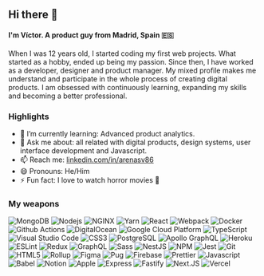 <h2>Hi there 👋</h2>

<h4>I'm Víctor. A product guy from Madrid, Spain 🇪🇸</h4>
<p>When I was 12 years old, I started coding my first web projects. What started as a hobby, ended up being my passion. Since then, I have worked as a developer, designer and product manager. My mixed profile makes me understand and participate in the whole process of creating digital products. I am obsessed with continuously learning, expanding my skills and becoming a better professional.</p>

<h3>Highlights</h3>
<ul>
  <!--<li>🔭 I’m currently working at <strong>Adtuo</strong></li>-->
  <li>🌱 I’m currently learning: Advanced product analytics.</li>
  <li>💬 Ask me about: all related with digital products, design systems, user interface development and Javascript.</li>
  <li>📫 Reach me: <a href="https://www.linkedin.com/in/arenasv86/" target="_blank">linkedin.com/in/arenasv86</a></li>
  <li>😄 Pronouns: He/Him</li>
  <li>⚡ Fun fact: I love to watch horror movies 🧟</li>
</ul>
<h3> My weapons</h3>
<p>
  <!-- Icons are from https://simpleicons.org/ -->
  <img alt="MongoDB" src="https://img.shields.io/badge/-MongoDB-13aa52?style=flat-square&logo=mongodb&logoColor=white" />
  <img alt="Nodejs" src="https://img.shields.io/badge/-Nodejs-43853d?style=flat-square&logo=node.js&logoColor=white" />
  <img alt="NGINX" src="https://img.shields.io/badge/-NGINX-009639?style=flat-square&logo=nginx&logoColor=white" />
  <img alt="Yarn" src="https://img.shields.io/badge/-Yarn-2C8EBB?style=flat-square&logo=yarn&logoColor=white" />
  <img alt="React" src="https://img.shields.io/badge/-React-61DAFB?style=flat-square&logo=react&logoColor=white" />
  <img alt="Webpack" src="https://img.shields.io/badge/-Webpack-8DD6F9?style=flat-square&logo=webpack&logoColor=white" /> 
  <img alt="Docker" src="https://img.shields.io/badge/-Docker-46a2f1?style=flat-square&logo=docker&logoColor=white" />
  <img alt="Github Actions" src="https://img.shields.io/badge/-Github_Actions-2088FF?style=flat-square&logo=github-actions&logoColor=white" />
  <img alt="DigitalOcean" src="https://img.shields.io/badge/-DigitalOcean-0080FF?style=flat-square&logo=digitalocean&logoColor=white" />
  <img alt="Google Cloud Platform" src="https://img.shields.io/badge/-Google_Cloud_Platform-1a73e8?style=flat-square&logo=google-cloud&logoColor=white" />
  <img alt="TypeScript" src="https://img.shields.io/badge/-TypeScript-3178C6?style=flat-square&logo=typescript&logoColor=white" />
  <img alt="Visual Studio Code" src="https://img.shields.io/badge/-Visual_Studio_Code-007ACC?style=flat-square&logo=visual-studio-code&logoColor=white" />
  <img alt="CSS3" src="https://img.shields.io/badge/-CSS3-1572B6?style=flat-square&logo=css3&logoColor=white" />
  <img alt="PostgreSQL" src="https://img.shields.io/badge/-PostgreSQL-4169E1?style=flat-square&logo=postgresql&logoColor=white" />
  <img alt="Apollo GraphQL" src="https://img.shields.io/badge/-Apollo%20GraphQL-311C87?style=flat-square&logo=apollo-graphql&logoColor=white" />
  <img alt="Heroku" src="https://img.shields.io/badge/-Heroku-430098?style=flat-square&logo=heroku&logoColor=white" />
  <img alt="ESLint" src="https://img.shields.io/badge/-ESLint-4B32C3?style=flat-square&logo=eslint&logoColor=white" />
  <img alt="Redux" src="https://img.shields.io/badge/-Redux-764ABC?style=flat-square&logo=redux&logoColor=white" />
  <img alt="GraphQL" src="https://img.shields.io/badge/-GraphQL-E10098?style=flat-square&logo=graphql&logoColor=white" />
  <img alt="Sass" src="https://img.shields.io/badge/-Sass-CC6699?style=flat-square&logo=sass&logoColor=white" />
  <img alt="NestJS" src="https://img.shields.io/badge/-NestJS-E0234E?style=flat-square&logo=nestjs&logoColor=white" />
  <img alt="NPM" src="https://img.shields.io/badge/-NPM-CB3837?style=flat-square&logo=npm&logoColor=white" />
  <img alt="Jest" src="https://img.shields.io/badge/-Jest-C21325?style=flat-square&logo=jest&logoColor=white" />
  <img alt="Git" src="https://img.shields.io/badge/-Git-F05032?style=flat-square&logo=git&logoColor=white" />
  <img alt="HTML5" src="https://img.shields.io/badge/-HTML5-E34F26?style=flat-square&logo=html5&logoColor=white" />
  <img alt="Rollup" src="https://img.shields.io/badge/-Rollup-EC4A3F?style=flat-square&logo=rollup.js&logoColor=white" />
  <img alt="Figma" src="https://img.shields.io/badge/-Figma-F24E1E?style=flat-square&logo=figma&logoColor=white" />
  <img alt="Pug" src="https://img.shields.io/badge/-Pug-A86454?style=flat-square&logo=pug&logoColor=white" />
  <img alt="Firebase" src="https://img.shields.io/badge/-Firebase-FFCA28?style=flat-square&logo=firebase&logoColor=white" />
  <img alt="Prettier" src="https://img.shields.io/badge/-Prettier-F7B93E?style=flat-square&logo=prettier&logoColor=white" />
  <img alt="Javascript" src="https://img.shields.io/badge/-Javascript-F7DF1E?style=flat-square&logo=javascript&logoColor=white" />
  <img alt="Babel" src="https://img.shields.io/badge/-Babel-F9DC3E?style=flat-square&logo=babel&logoColor=white" />
  <img alt="Notion" src="https://img.shields.io/badge/-Notion-000000?style=flat-square&logo=notion&logoColor=white" />
  <img alt="Apple" src="https://img.shields.io/badge/-Apple-000000?style=flat-square&logo=apple&logoColor=white" />
  <img alt="Express" src="https://img.shields.io/badge/-Express-000000?style=flat-square&logo=express&logoColor=white" />
  <img alt="Fastify" src="https://img.shields.io/badge/-Fastify-000000?style=flat-square&logo=fastify&logoColor=white" />
  <img alt="Next.JS" src="https://img.shields.io/badge/-Next.JS-000000?style=flat-square&logo=next.js&logoColor=white" />
  <img alt="Vercel" src="https://img.shields.io/badge/-Vercel-000000?style=flat-square&logo=vercel&logoColor=white" />
</p>
